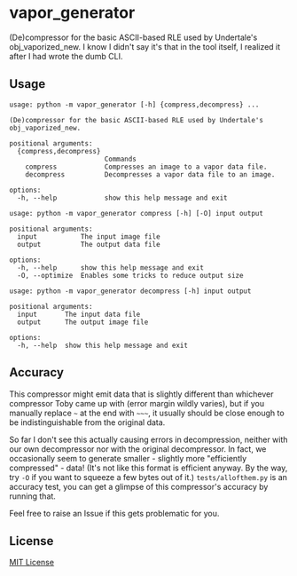 # vapor_generator
(De)compressor for the basic ASCII-based RLE used by Undertale's obj_vaporized_new. I know I didn't say it's that in the tool itself, I realized it after I had wrote the dumb CLI.

## Usage
```
usage: python -m vapor_generator [-h] {compress,decompress} ...

(De)compressor for the basic ASCII-based RLE used by Undertale's obj_vaporized_new.

positional arguments:
  {compress,decompress}
                        Commands
    compress            Compresses an image to a vapor data file.
    decompress          Decompresses a vapor data file to an image.

options:
  -h, --help            show this help message and exit
```
```
usage: python -m vapor_generator compress [-h] [-O] input output

positional arguments:
  input           The input image file
  output          The output data file

options:
  -h, --help      show this help message and exit
  -O, --optimize  Enables some tricks to reduce output size
```
```
usage: python -m vapor_generator decompress [-h] input output

positional arguments:
  input       The input data file
  output      The output image file

options:
  -h, --help  show this help message and exit
```

## Accuracy
This compressor might emit data that is slightly different than whichever compressor Toby came up with
(error margin wildly varies),
but if you manually replace `~` at the end with `~~~`, it usually should be close enough to be
indistinguishable from the original data.

So far I don't see this actually causing errors in decompression, neither with our own decompressor
nor with the original decompressor.
In fact, we occasionally seem to generate smaller - slightly more "efficiently compressed" - data!
(It's not like this format is efficient anyway. By the way, try `-O` if you want to
squeeze a few bytes out of it.)
`tests/allofthem.py` is an accuracy test, you can get a glimpse of this compressor's accuracy
by running that.

Feel free to raise an Issue if this gets problematic for you.

## License
[MIT License](LICENSE)